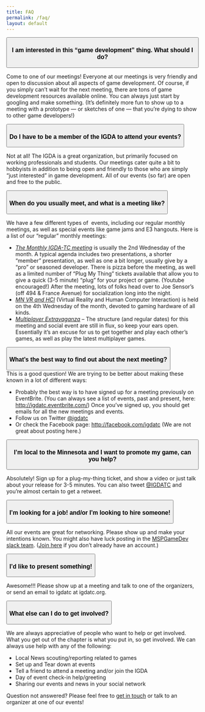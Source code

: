 ```yaml
---
title: FAQ
permalink: /faq/
layout: default
---
```


<div class='accordion' id='faq-accordion'>

  <div class='card'>
    <div class='card-header' id='question-1'>
      <button class="btn btn-link" type="button" data-toggle="collapse" data-target="#collapse-1" aria-expanded="true" aria-controls="collapse-1">
        <h3>I am interested in this “game development” thing. What should I do?</h3>
      </button>
    </div>
    <div id="collapse-1" class=" collapse" aria-labelledby="question-1" data-parent="#faq-accordion">
      <div class='card-body'>
        <p>Come to one of our meetings! Everyone at our meetings is very friendly and open to discussion about all aspects of game development. Of course, if you simply can’t wait for the next meeting, there are tons of game development resources available online. You can always just start by googling and make something. (It’s definitely more fun to show up to a meeting with a prototype — or sketches of one — that you’re dying to show to other game developers!)</p>
      </div>
    </div>
  </div>

  <div class='card'>
    <div class='card-header' id='question-2'>
      <button class="btn btn-link" type="button" data-toggle="collapse" data-target="#collapse-2" aria-expanded="true" aria-controls="collapse-2">
        <h3>Do I have to be a member of the IGDA to attend your events?</h3>
      </button>
    </div>
    <div id="collapse-2" class=" collapse" aria-labelledby="question-2" data-parent="#faq-accordion">
      <div class='card-body'>
        <p>Not at all! The IGDA is a great organization, but primarily focused on working professionals and students. Our meetings cater quite a bit to hobbyists in addition to being open and friendly to those who are simply “just interested” in game development. All of our events (so far) are open and free to the public.</p>
      </div>
    </div>
  </div>

  <div class='card'>
    <div class='card-header' id='question-3'>
      <button class="btn btn-link" type="button" data-toggle="collapse" data-target="#collapse-3" aria-expanded="true" aria-controls="collapse-3">
        <h3>When do you usually meet, and what is a meeting like?</h3>
      </button>
    </div>
    <div id="collapse-3" class=" collapse" aria-labelledby="question-3" data-parent="#faq-accordion">
      <div class='card-body'>
        <p>We have a few different types of &nbsp;events, including our regular monthly meetings, as well as special events like game jams and E3 hangouts. Here is a list of our “regular” monthly meetings:</p>
        <ul class=''>
        <li><em><a href="/monthly-meeting/">The Monthly IGDA-TC meeting</a></em> is usually the 2nd Wednesday of the month. A typical agenda includes two presentations, a shorter “member” presentation, as well as one a bit longer, usually give by a “pro” or seasoned developer. There is pizza before the meeting, as well as a limited number of “Plug My Thing” tickets available that allow you to give a quick (3-5 minute) “plug” for your project or game. (Youtube encouraged!) After the meeting, lots of folks head over to Joe Sensor’s (off 494 &amp; France Avenue) for socialization long into the night.</li>
        <li><em><a href="/mn-vr-and-hci/">MN VR and HCI</a></em> (Virtual Reality and Human Computer Interaction) is held on the 4th Wednesday of the month, devoted to gaming hardware of all kinds.</li>
        <li><em><a href="/multiplayer-extravaganza/">Multiplayer Extravaganza</a></em> – The structure (and regular dates) for this meeting and social event are still in flux, so keep your ears open. Essentially it’s an excuse for us to get together and play each other’s games, as well as play the latest multiplayer games.</li>
        </ul>
      </div>
    </div>
  </div>

  <div class='card'>
    <div class='card-header' id='question-4'>
      <button class="btn btn-link" type="button" data-toggle="collapse" data-target="#collapse-4" aria-expanded="true" aria-controls="collapse-4">
        <h3>What’s the best way to find out about the next meeting?</h3>
      </button>
    </div>
    <div id="collapse-4" class=" collapse" aria-labelledby="question-4" data-parent="#faq-accordion">
      <div class='card-body'>
        <div>This is a good question! We are trying to be better about making these known in a lot of different ways:</div>
        <ul class=''>
        <li>Probably the best way is to have signed up for a meeting previously on EventBrite. (You can always see a list of events, past and present, here: <a onclick="javascript:pageTracker._trackPageview('/outgoing/igdatc.eventbrite.com/');" href="http://igdatc.eventbrite.com/">http://igdatc.eventbrite.com/</a>) Once you’ve signed up, you should get emails for all the new meetings and events.</li>
        <li>Follow us on Twitter <a onclick="javascript:pageTracker._trackPageview('/outgoing/twitter.com/igdatc');" href="http://twitter.com/igdatc">@igdatc</a></li>
        <li>Or check the Facebook page:&nbsp;<a onclick="javascript:pageTracker._trackPageview('/outgoing/facebook.com/igdatc');" href="http://facebook.com/igdatc">http://facebook.com/igdatc</a> (We are not great about posting here.)</li>
        </ul>
      </div>
    </div>
  </div>

  <div class='card'>
    <div class='card-header' id='question-5'>
      <button class="btn btn-link" type="button" data-toggle="collapse" data-target="#collapse-5" aria-expanded="true" aria-controls="collapse-5">
        <h3>I’m local to the Minnesota and I want to promote my game, can you help?</h3>
      </button>
    </div>
    <div id="collapse-5" class=" collapse" aria-labelledby="question-5" data-parent="#faq-accordion">
      <div class='card-body'>
        <p>
          Absolutely! Sign up for a plug-my-thing ticket, and show a video or just talk about your release for 3-5 minutes. You can also tweet <a onclick="javascript:pageTracker._trackPageview('/outgoing/twitter.com/igdatc');" href="http://twitter.com/igdatc">@IGDATC</a> and you’re almost certain to get a retweet.
        </p>
      </div>
    </div>
  </div>

  <div class='card'>
    <div class='card-header' id='question-6'>
      <button class="btn btn-link" type="button" data-toggle="collapse" data-target="#collapse-6" aria-expanded="true" aria-controls="collapse-6">
        <h3>I’m looking for a job! and/or I’m looking to hire someone!</h3>
      </button>
    </div>
    <div id="collapse-6" class=" collapse" aria-labelledby="question-6" data-parent="#faq-accordion">
      <div class='card-body'>
        <p>All our events are great for networking. Please show up and make your intentions known. You might also have luck posting in the <a onclick="javascript:pageTracker._trackPageview('/outgoing/mspgamedev.slack.com');" href="https://mspgamedev.slack.com">MSPGameDev slack team</a>. (<a onclick="javascript:pageTracker._trackPageview('/outgoing/mspgamedevslack.herokuapp.com/');" href="http://mspgamedevslack.herokuapp.com/">Join here</a> if you don’t already have an account.)</p>
      </div>
    </div>
  </div>

  <div class='card'>
    <div class='card-header' id='question-7'>
      <button class="btn btn-link" type="button" data-toggle="collapse" data-target="#collapse-7" aria-expanded="true" aria-controls="collapse-7">
        <h3>I’d like to present something!</h3>
      </button>
    </div>
    <div id="collapse-7" class=" collapse" aria-labelledby="question-7" data-parent="#faq-accordion">
      <div class='card-body'>
        <p>Awesome!!! Please show up at a meeting and talk to one of the organizers, or send an email to igdatc at igdatc.org.</p>
      </div>
    </div>
  </div>

  <div class='card'>
    <div class='card-header' id='question-8'>
      <button class="btn btn-link" type="button" data-toggle="collapse" data-target="#collapse-8" aria-expanded="true" aria-controls="collapse-8">
        <h3>What else can I do to get involved?</h3>
      </button>
    </div>
    <div id="collapse-8" class="collapse" aria-labelledby="question-8" data-parent="#faq-accordion">
      <div class='card-body'>
        <p>We are always appreciative of people who want to help or get involved. What you get out of the chapter is what you put in, so get involved. We can always use help with any of the following:</p>
        <ul class=''>
        	<!-- li>Blogging</li -->
        	<li>Local News scouting/reporting related to games</li>
        	<li>Set up and Tear down at events</li>
        	<li>Tell a friend to attend a meeting and/or join the IGDA</li>
        	<li>Day of event check-in help/greeting</li>
        	<li>Sharing our events and news in your social network</li>
        </ul>
      </div>
    </div>
  </div>
</div>

<p class='mt-3'>Question not answered? Please feel free to <a href="/connect/">get in touch</a> or talk to an organizer at one of our events!</p>
